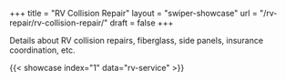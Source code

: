 +++
title = "RV Collision Repair"
layout = "swiper-showcase"
url = "/rv-repair/rv-collision-repair/"
draft = false
+++

Details about RV collision repairs, fiberglass, side panels, insurance coordination, etc.


{{< showcase index="1" data="rv-service" >}}